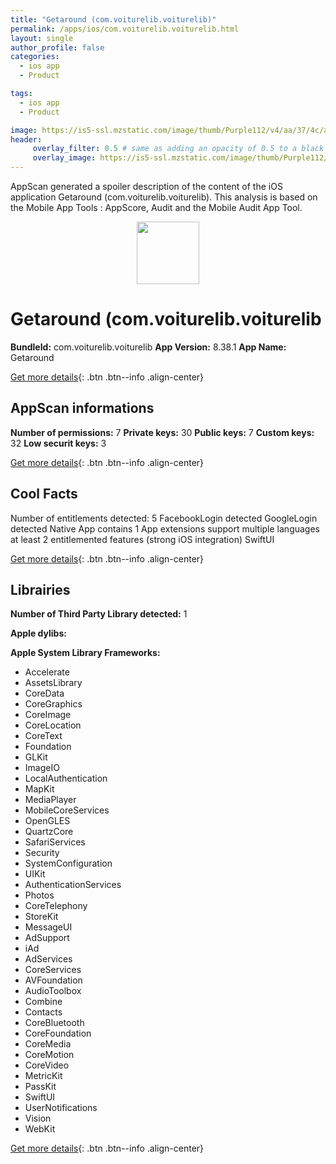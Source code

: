 ```yaml
---
title: "Getaround (com.voiturelib.voiturelib)"
permalink: /apps/ios/com.voiturelib.voiturelib.html
layout: single
author_profile: false
categories: 
  - ios app 
  - Product 

tags: 
  - ios app 
  - Product 

image: https://is5-ssl.mzstatic.com/image/thumb/Purple112/v4/aa/37/4c/aa374c9e-7aa1-092e-e0a1-c0f150f5a2e7/AppIcon-1x_U007emarketing-0-7-0-85-220.png/512x512bb.jpg
header: 
     overlay_filter: 0.5 # same as adding an opacity of 0.5 to a black background
     overlay_image: https://is5-ssl.mzstatic.com/image/thumb/Purple112/v4/aa/37/4c/aa374c9e-7aa1-092e-e0a1-c0f150f5a2e7/AppIcon-1x_U007emarketing-0-7-0-85-220.png/512x512bb.jpg
---
```

AppScan generated a spoiler description of the content of the iOS application Getaround (com.voiturelib.voiturelib). This analysis is based on the Mobile App Tools : AppScore, Audit and the Mobile Audit App Tool.

  
  
<div style="text-align: center;"><img src="https://is5-ssl.mzstatic.com/image/thumb/Purple112/v4/aa/37/4c/aa374c9e-7aa1-092e-e0a1-c0f150f5a2e7/AppIcon-1x_U007emarketing-0-7-0-85-220.png/512x512bb.jpg" width="100" height="100"></div>  
  
# Getaround (com.voiturelib.voiturelib

**BundleId:** com.voiturelib.voiturelib
**App Version:** 8.38.1
**App Name:** Getaround


[Get more details](/pricing.html){: .btn .btn--info .align-center}  
  
## AppScan informations 

**Number of permissions:** 7
**Private keys:** 30
**Public keys:** 7
**Custom keys:** 32
**Low securit keys:** 3
  
[Get more details](/pricing.html){: .btn .btn--info .align-center}

## Cool Facts

Number of entitlements detected: 5
FacebookLogin detected
GoogleLogin detected
Native App
contains 1 App extensions
support multiple languages
at least 2 entitlemented features (strong iOS integration)
SwiftUI
  
[Get more details](/pricing.html){: .btn .btn--info .align-center}

## Librairies 
**Number of Third Party Library detected:** 1

**Apple dylibs:**


**Apple System Library Frameworks:**
- Accelerate
- AssetsLibrary
- CoreData
- CoreGraphics
- CoreImage
- CoreLocation
- CoreText
- Foundation
- GLKit
- ImageIO
- LocalAuthentication
- MapKit
- MediaPlayer
- MobileCoreServices
- OpenGLES
- QuartzCore
- SafariServices
- Security
- SystemConfiguration
- UIKit
- AuthenticationServices
- Photos
- CoreTelephony
- StoreKit
- MessageUI
- AdSupport
- iAd
- AdServices
- CoreServices
- AVFoundation
- AudioToolbox
- Combine
- Contacts
- CoreBluetooth
- CoreFoundation
- CoreMedia
- CoreMotion
- CoreVideo
- MetricKit
- PassKit
- SwiftUI
- UserNotifications
- Vision
- WebKit


  
[Get more details](/pricing.html){: .btn .btn--info .align-center}

